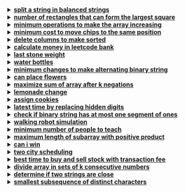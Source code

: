 <details>
  <summary><strong><a href=https://leetcode.com/problems/split-a-string-in-balanced-strings/>split a string in balanced strings</a></strong></summary>

```cpp
class Solution {
public:
    int balancedStringSplit(string s) {
        int balance = 0;
        int count = 0;

        for (char c : s) {
            if (c == 'L') {
                balance++;
            } else {
                balance--;
            }

            if (balance == 0) {
                count++;
            }
        }

        return count;
    }
};
```
</details>

<details>
  <summary><strong><a href=https://leetcode.com/problems/number-of-rectangles-that-can-form-the-largest-square/>number of rectangles that can form the largest square</a></strong></summary>

```cpp
class Solution {
public:
    int countGoodRectangles(vector<vector<int>>& rectangles) {
        int maxLen = 0; 
        int count = 0;  

        for (const auto& rectangle : rectangles) {
            int currentLen = min(rectangle[0], rectangle[1]); rectangle
            
            if (currentLen > maxLen) {
                maxLen = currentLen; 
                count = 1;           
            } else if (currentLen == maxLen) {
                count++;            
            }
        }

        return count; 
    }
};
```
</details>

<details>
  <summary><strong><a href=https://leetcode.com/problems/minimum-operations-to-make-the-array-increasing/>minimum operations to make the array increasing</a></strong></summary>

```cpp
class Solution {
public:
    int minOperations(vector<int>& nums) {
        int operations = 0;
        
        for (int i = 1; i < nums.size(); ++i) {
            if (nums[i] <= nums[i - 1]) {
                operations += nums[i - 1] + 1 - nums[i]; 
                nums[i] = nums[i - 1] + 1; 
            }
        }
        
        return operations;
    }
};
```
</details>

<details>
  <summary><strong><a href=https://leetcode.com/problems/minimum-cost-to-move-chips-to-the-same-position/>minimum cost to move chips to the same position</a></strong></summary>

```cpp
class Solution {
public:
    int minCostToMoveChips(vector<int>& position) {
        int oddCount = 0;
        int evenCount = 0;

        for (int pos : position) {
            if (pos % 2 == 0) {
                evenCount++;
            } else {
                oddCount++;
            }
        }

        return min(oddCount, evenCount);
    }
};
```
</details>

<details>
  <summary><strong><a href=https://leetcode.com/problems/delete-columns-to-make-sorted/>delete columns to make sorted</a></strong></summary>

```cpp
class Solution {
public:
    int minDeletionSize(vector<string>& strs) {
        int count = 0;
        int n = strs.size();
        int m = strs[0].length();

        for (int j = 0; j < m; ++j) {  
            for (int i = 0; i < n - 1; ++i) {  
                if (strs[i][j] > strs[i + 1][j]) {  
                    count++;
                    break; 
                }
            }
        }

        return count;
    }
};
```
</details>

<details>
  <summary><strong><a href=https://leetcode.com/problems/calculate-money-in-leetcode-bank/>calculate money in leetcode bank</a></strong></summary>

```cpp
class Solution {
public:
    int totalMoney(int n) {
        int total = 0;
        int weeks = n / 7;
        int days = n % 7;

        for (int i = 0; i < weeks; ++i) {
            total += (7 * (i + 1)) + 21;
        }

        for (int i = 0; i < days; ++i) {
            total += (weeks + 1) + i;
        }

        return total;
    }
};
```
</details>

<details>
  <summary><strong><a href=https://leetcode.com/problems/last-stone-weight/>last stone weight</a></strong></summary>

```cpp
#include <vector>
#include <queue>

class Solution {
public:
    int lastStoneWeight(std::vector<int>& stones) {
        std::priority_queue<int> maxHeap(stones.begin(), stones.end());

        while (maxHeap.size() > 1) {
            int stone1 = maxHeap.top();
            maxHeap.pop();
            int stone2 = maxHeap.top();
            maxHeap.pop();

            if (stone1 != stone2) {
                maxHeap.push(stone1 - stone2);
            }
        }

        return maxHeap.empty() ? 0 : maxHeap.top();
    }
};
```
</details>

<details>
  <summary><strong><a href=https://leetcode.com/problems/water-bottles/>water bottles</a></strong></summary>

```cpp
class Solution {
public:
    int numWaterBottles(int numBottles, int numExchange) {
        int totalDrunk = numBottles;
        int emptyBottles = numBottles;

        while (emptyBottles >= numExchange) {
            int newBottles = emptyBottles / numExchange;
            totalDrunk += newBottles;
            emptyBottles = newBottles + (emptyBottles % numExchange);
        }

        return totalDrunk;
    }
};
```
</details>

<details>
  <summary><strong><a href=https://leetcode.com/problems/minimum-changes-to-make-alternating-binary-string/>minimum changes to make alternating binary string</a></strong></summary>

```cpp
class Solution {
public:
    int minOperations(string s) {
        int n = s.size();
        int changesPattern1 = 0, changesPattern2 = 0;

        for (int i = 0; i < n; ++i) {
            if (s[i] != (i % 2 == 0 ? '0' : '1')) {
                changesPattern1++;
            }
            if (s[i] != (i % 2 == 0 ? '1' : '0')) {
                changesPattern2++;
            }
        }

        return min(changesPattern1, changesPattern2);
    }
};
```
</details>

<details>
  <summary><strong><a href=https://leetcode.com/problems/can-place-flowers/>can place flowers</a></strong></summary>

```cpp
class Solution {
public:
    bool canPlaceFlowers(vector<int>& flowerbed, int n) {
        int size = flowerbed.size();
        
        for (int i = 0; i < size; ++i) {
            if (flowerbed[i] == 0) {
                bool leftEmpty = (i == 0 || flowerbed[i - 1] == 0);
                bool rightEmpty = (i == size - 1 || flowerbed[i + 1] == 0);
                
                if (leftEmpty && rightEmpty) {
                    flowerbed[i] = 1; 
                    n--; 
                    if (n == 0) return true;
                }
            }
        }
        
        return n <= 0;
    }
};
```
</details>

<details>
  <summary><strong><a href=https://leetcode.com/problems/maximize-sum-of-array-after-k-negations/>maximize sum of array after k negations</a></strong></summary>

```cpp
#include <vector>
#include <algorithm>

class Solution {
public:
    int largestSumAfterKNegations(vector<int>& nums, int k) {
        sort(nums.begin(), nums.end());
        
        for (int i = 0; i < nums.size() && k > 0 && nums[i] < 0; ++i) {
            nums[i] = -nums[i];
            --k;
        }
   
        int sum = 0;
        int smallest = *min_element(nums.begin(), nums.end());
        
        for (int num : nums) {
            sum += num;
        }
        
        if (k % 2 == 1) {
            sum -= 2 * smallest;  
        }
        
        return sum;
    }
};
```
</details>

<details>
  <summary><strong><a href=https://leetcode.com/problems/lemonade-change/>lemonade change</a></strong></summary>

```cpp
class Solution {
public:
    bool lemonadeChange(vector<int>& bills) {
        int five = 0, ten = 0;
        
        for (int bill : bills) {
            if (bill == 5) {
                five++;
            } else if (bill == 10) {
                if (five == 0) return false;
                five--;
                ten++;
            } else {
                if (ten > 0 && five > 0) {
                    ten--;
                    five--;
                } else if (five >= 3) {
                    five -= 3;
                } else {
                    return false;
                }
            }
        }
        
        return true;
    }
};
```
</details>

<details>
  <summary><strong><a href=https://leetcode.com/problems/assign-cookies/>assign cookies</a></strong></summary>

```cpp
class Solution {
public:
    int findContentChildren(vector<int>& g, vector<int>& s) {
        sort(g.begin(), g.end());
        sort(s.begin(), s.end());
        int i = 0, j = 0;
        while (i < g.size() && j < s.size()) {
            if (s[j] >= g[i]) i++;
            j++;
        }
        return i;
    }
};
```
</details>

<details>
  <summary><strong><a href=https://leetcode.com/problems/latest-time-by-replacing-hidden-digits/>latest time by replacing hidden digits</a></strong></summary>

```cpp
class Solution {
public:
    string maximumTime(string time) {
        if (time[0] == '?') time[0] = (time[1] == '?' || time[1] <= '3') ? '2' : '1';
        if (time[1] == '?') time[1] = (time[0] == '2') ? '3' : '9';
        if (time[3] == '?') time[3] = '5';
        if (time[4] == '?') time[4] = '9';
        return time;
    }
};
```
</details>

<details>
  <summary><strong><a href=https://leetcode.com/problems/check-if-binary-string-has-at-most-one-segment-of-ones/>check if binary string has at most one segment of ones</a></strong></summary>

```cpp
class Solution {
public:
    bool checkOnesSegment(string s) {
        return s.find("01") == string::npos;
    }
};
```
</details>

<details>
  <summary><strong><a href=https://leetcode.com/problems/walking-robot-simulation/>walking robot simulation</a></strong></summary>

```cpp
class Solution {
public:
    int robotSim(vector<int>& commands, vector<vector<int>>& obstacles) {
        unordered_set<string> obstacleSet;
        for (const auto& obstacle : obstacles) {
            obstacleSet.insert(to_string(obstacle[0]) + "," + to_string(obstacle[1]));
        }

        int x = 0, y = 0, maxDistance = 0;
        vector<vector<int>> directions = {{0, 1}, {1, 0}, {0, -1}, {-1, 0}}; // North, East, South, West
        int dirIndex = 0;

        for (int command : commands) {
            if (command == -2) {
                dirIndex = (dirIndex + 3) % 4; // Turn left
            } else if (command == -1) {
                dirIndex = (dirIndex + 1) % 4; // Turn right
            } else {
                for (int k = 0; k < command; ++k) {
                    int newX = x + directions[dirIndex][0];
                    int newY = y + directions[dirIndex][1];
                    string pos = to_string(newX) + "," + to_string(newY);
                    if (obstacleSet.find(pos) == obstacleSet.end()) {
                        x = newX;
                        y = newY;
                        maxDistance = max(maxDistance, x * x + y * y);
                    } else {
                        break; 
                    }
                }
            }
        }

        return maxDistance;
    }
};
```
</details>

<details>
  <summary><strong><a href=https://leetcode.com/problems/minimum-number-of-people-to-teach/>minimum number of people to teach</a></strong></summary>

```cpp
class Solution {
public:
    int minimumTeachings(int n, std::vector<std::vector<int>>& languages, std::vector<std::vector<int>>& friendships) {
        std::unordered_map<int, std::unordered_set<int>> userLanguages;
        std::unordered_set<int> needToLearn;
        
        for (int i = 0; i < languages.size(); ++i) {
            userLanguages[i + 1] = std::unordered_set<int>(languages[i].begin(), languages[i].end());
        }
        
        for (const auto& f : friendships) {
            int u = f[0], v = f[1];
            bool canCommunicate = false;
            
            for (const auto& lang : userLanguages[u]) {
                if (userLanguages[v].count(lang)) {
                    canCommunicate = true;
                    break;
                }
            }
            
            if (!canCommunicate) {
                needToLearn.insert(u);
                needToLearn.insert(v);
            }
        }
        
        std::unordered_map<int, int> languageCount;
        for (int u : needToLearn) {
            for (int lang : userLanguages[u]) {
                languageCount[lang]++;
            }
        }
        
        int maxKnownLang = 0;
        for (const auto& pair : languageCount) {
            maxKnownLang = std::max(maxKnownLang, pair.second);
        }
        
        return needToLearn.size() - maxKnownLang;
    }
};
```
</details>

<details>
  <summary><strong><a href=https://leetcode.com/problems/maximum-length-of-subarray-with-positive-product/>maximum length of subarray with positive product</a></strong></summary>

```cpp
class Solution {
public:
    int getMaxLen(vector<int>& nums) {
        int maxLength = 0;
        int positiveLen = 0, negativeLen = 0;
        
        for (int num : nums) {
            if (num == 0) {
                positiveLen = 0;
                negativeLen = 0;
            } else if (num > 0) {
                positiveLen++;
                if (negativeLen > 0) negativeLen++;
            } else {
                int temp = positiveLen;
                positiveLen = (negativeLen > 0) ? negativeLen + 1 : 0;
                negativeLen = temp + 1;
            }
            maxLength = max(maxLength, positiveLen);
        }
        
        return maxLength;
    }
};
```
</details>

<details>
  <summary><strong><a href=https://leetcode.com/problems/can-i-win/>can i win</a></strong></summary>

```cpp
#include <vector>
#include <unordered_map>
using namespace std;

class Solution {
public:
    bool canIWin(int maxChoosableInteger, int desiredTotal) {
        if (desiredTotal <= 0) return true;
        int sum = (maxChoosableInteger * (maxChoosableInteger + 1)) / 2;
        if (sum < desiredTotal) return false;
        
        unordered_map<int, bool> memo;
        vector<bool> used(maxChoosableInteger + 1, false);
        
        return canWin(desiredTotal, used, memo, maxChoosableInteger);
    }
    
    bool canWin(int total, vector<bool>& used, unordered_map<int, bool>& memo, int maxChoosableInteger) {
        int key = getKey(used);
        if (memo.find(key) != memo.end()) return memo[key];
        
        for (int i = 1; i <= maxChoosableInteger; ++i) {
            if (!used[i]) {
                used[i] = true;
                if (total - i <= 0 || !canWin(total - i, used, memo, maxChoosableInteger)) {
                    used[i] = false;
                    memo[key] = true;
                    return true;
                }
                used[i] = false;
            }
        }
        
        memo[key] = false;
        return false;
    }
    
    int getKey(const vector<bool>& used) {
        int key = 0;
        for (bool u : used) {
            key = (key << 1) | u;
        }
        return key;
    }
};
```
</details>

<details>
  <summary><strong><a href=https://leetcode.com/problems/two-city-scheduling/>two city scheduling</a></strong></summary>

```cpp
class Solution {
public:
    int twoCitySchedCost(vector<vector<int>>& costs) {
        int n = costs.size() / 2;
        int totalCost = 0;
        
        sort(costs.begin(), costs.end(), [](const vector<int>& a, const vector<int>& b) {
            return (a[0] - a[1]) < (b[0] - b[1]);
        });
        
        for (int i = 0; i < n; ++i) {
            totalCost += costs[i][0];  
        }
        for (int i = n; i < 2 * n; ++i) {
            totalCost += costs[i][1];
        }
        
        return totalCost;
    }
};
```
</details>

<details>
  <summary><strong><a href=https://leetcode.com/problems/best-time-to-buy-and-sell-stock-with-transaction-fee/>best time to buy and sell stock with transaction fee</a></strong></summary>

```cpp
class Solution {
public:
    int maxProfit(vector<int>& prices, int fee) {
        int n = prices.size();
        int cash = 0;  
        int hold = -prices[0];  
        
        for (int i = 1; i < n; ++i) {
            cash = max(cash, hold + prices[i] - fee);
            hold = max(hold, cash - prices[i]);      
        }
        
        return cash;
    }
};
```
</details>

<details>
  <summary><strong><a href=https://leetcode.com/problems/divide-array-in-sets-of-k-consecutive-numbers/>divide array in sets of k consecutive numbers</a></strong></summary>

```cpp
class Solution {
public:
    bool isPossibleDivide(vector<int>& nums, int k) {
        if (nums.size() % k != 0) return false;
        
        map<int, int> count;
        for (int num : nums) {
            count[num]++;
        }
        
        for (auto& [num, freq] : count) {
            if (freq > 0) {
                int needed = freq;
                for (int i = 0; i < k; ++i) {
                    if (count[num + i] < needed) {
                        return false;
                    }
                    count[num + i] -= needed;
                }
            }
        }
        
        return true;
    }
};
```
</details>

<details>
  <summary><strong><a href=https://leetcode.com/problems/determine-if-two-strings-are-close/>determine if two strings are close</a></strong></summary>

```cpp
class Solution {
public:
    bool closeStrings(string word1, string word2) {
        if (word1.size() != word2.size()) return false;

        vector<int> freq1(26, 0), freq2(26, 0);
        vector<int> char1(26, 0), char2(26, 0);

        for (char c : word1) {
            freq1[c - 'a']++;
            char1[c - 'a'] = 1;
        }
        
        for (char c : word2) {
            freq2[c - 'a']++;
            char2[c - 'a'] = 1;
        }

        sort(freq1.begin(), freq1.end());
        sort(freq2.begin(), freq2.end());

        return freq1 == freq2 && char1 == char2;
    }
};
```
</details>

<details>
  <summary><strong><a href=https://leetcode.com/problems/smallest-subsequence-of-distinct-characters/>smallest subsequence of distinct characters</a></strong></summary>

```cpp
class Solution {
public:
    string smallestSubsequence(string s) {
        vector<int> lastIndex(26, 0);  
        vector<bool> seen(26, false);  
        stack<char> st;  
        
        for (int i = 0; i < s.size(); ++i) {
            lastIndex[s[i] - 'a'] = i;
        }
        
        for (int i = 0; i < s.size(); ++i) {
            char c = s[i];
            
            if (seen[c - 'a']) continue; 
            
            while (!st.empty() && st.top() > c && lastIndex[st.top() - 'a'] > i) {
                seen[st.top() - 'a'] = false;  
                st.pop();  
            }
            
            st.push(c);  
            seen[c - 'a'] = true;  
        }
        
        string result;
        while (!st.empty()) {
            result = st.top() + result;
            st.pop();
        }
        
        return result;
    }
};
```
</details>